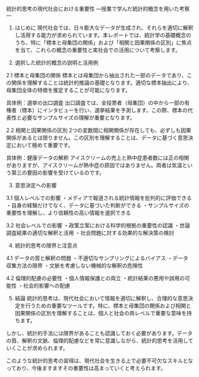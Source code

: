 統計的思考の現代社会における重要性
―授業で学んだ統計的概念を用いた考察―

1. はじめに
現代社会では、日々膨大なデータが生成され、それらを適切に解釈し活用する能力が求められています。本レポートでは、統計学の基礎概念のうち、特に「標本と母集団の関係」および「相関と因果関係の区別」に焦点を当て、これらの概念の重要性と実社会での活用について考察します。

2. 選択した統計的概念の説明と活用例

2.1 標本と母集団の関係
標本とは母集団から抽出された一部のデータであり、この関係を理解することは統計的推論の基礎となります。適切な標本抽出により、母集団全体の特徴を推定することが可能になります。

具体例：選挙の出口調査
出口調査では、全投票者（母集団）の中から一部の有権者（標本）にインタビューを行い、選挙結果を予測します。この際、標本の代表性と必要なサンプルサイズの理解が重要となります。

2.2 相関と因果関係の区別
2つの変数間に相関関係が存在しても、必ずしも因果関係があるとは限りません。この区別を理解することは、データに基づく意思決定において極めて重要です。

具体例：健康データの解釈
アイスクリームの売上と熱中症患者数には正の相関がありますが、アイスクリームが熱中症の原因ではありません。両者は気温という第三の要因の影響を受けているのです。

3. 意思決定への影響

3.1 個人レベルでの影響
・メディアで報道される統計情報を批判的に評価できる
・自身の経験だけでなく、データに基づいた判断ができる
・サンプルサイズの重要性を理解し、より信頼性の高い情報を選択できる

3.2 社会レベルでの影響
・政策立案における科学的根拠の重要性の認識
・世論調査結果の適切な解釈と活用
・社会問題に対する効果的な解決策の検討

4. 統計的思考の限界と注意点

4.1 データの質と解釈の問題
・不適切なサンプリングによるバイアス
・データ収集方法の限界
・文脈を考慮しない機械的な解釈の危険性

4.2 倫理的配慮の必要性
・個人情報保護との両立
・統計結果の悪用や誤用の可能性
・社会的影響への配慮

5. 結論
統計的思考は、現代社会において情報を適切に解釈し、合理的な意思決定を行うための重要なツールです。特に、標本と母集団の関係および相関と因果関係の区別を理解することは、個人と社会の両レベルで重要な意味を持ちます。

しかし、統計的手法には限界があることも認識しておく必要があります。データの質、解釈の文脈、倫理的配慮などを常に意識しながら、統計的思考を活用していくことが求められます。

このような統計的思考の習得は、現代社会を生きる上で必要不可欠なスキルとなっており、今後ますますその重要性は高まっていくと考えられます。